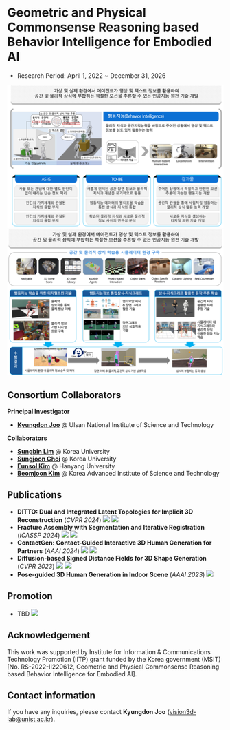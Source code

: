 # Geometric and Physical Commonsense Reasoning based Behavior Intelligence for Embodied AI 
- Research Period: April 1, 2022 ~ December 31, 2026

<img src="../src/Teaser1.png"/>
<img src="../src/Teaser2.png"/>

## Consortium Collaborators
**Principal Investigator**
- [**Kyungdon Joo**](https://unist.info/) @ Ulsan National Institute of Science and Technology

**Collaborators**
- [**Sungbin Lim**](https://www.sungbin-lim.net/) @ Korea University
- [**Sungjoon Choi**](https://sites.google.com/view/sungjoon-choi/home) @ Korea University
- [**Eunsol Kim**](http://hyumllab.hanyang.ac.kr/) @ Hanyang University
- [**Beomjoon Kim**](https://beomjoonkim.github.io/) @ Korea Advanced Institute of Science and Technology 


## Publications
- **DITTO: Dual and Integrated Latent Topologies for Implicit 3D Reconstruction** (*CVPR 2024*) <a href="https://arxiv.org/abs/2403.05005" target="_blank"><img src="https://img.shields.io/badge/link-blue"/></a> <a href="https://github.com/CommonSense-based-Behavior-Intelligence/ditto" target="_blank"><img src="https://img.shields.io/badge/code-gray"/></a>
- **Fracture Assembly with Segmentation and Iterative Registration** (*ICASSP 2024*) <a href="https://ieeexplore.ieee.org/abstract/document/10447659" target="_blank"><img src="https://img.shields.io/badge/link-blue"/></a> <a href="https://github.com/CommonSense-based-Behavior-Intelligence/FRASIER" target="_blank"><img src="https://img.shields.io/badge/code-gray"/></a> 
- **ContactGen: Contact-Guided Interactive 3D Human Generation for Partners** (*AAAI 2024*) <a href="https://arxiv.org/abs/2401.17212" target="_blank"><img src="https://img.shields.io/badge/link-blue"/></a> <a href="https://github.com/CommonSense-based-Behavior-Intelligence/ContactGen" target="_blank"><img src="https://img.shields.io/badge/code-gray"/></a>
- **Diffusion-based Signed Distance Fields for 3D Shape Generation** (*CVPR 2023*) <a href="https://openaccess.thecvf.com/content/CVPR2023/html/Shim_Diffusion-Based_Signed_Distance_Fields_for_3D_Shape_Generation_CVPR_2023_paper.html" target="_blank"><img src="https://img.shields.io/badge/link-blue"/></a> <a href="https://github.com/CommonSense-based-Behavior-Intelligence/SDF-Diffusion" target="_blank"><img src="https://img.shields.io/badge/code-gray"/></a>
- **Pose-guided 3D Human Generation in Indoor Scene** (*AAAI 2023*) <a href="https://ojs.aaai.org/index.php/AAAI/article/view/25195" target="_blank"><img src="https://img.shields.io/badge/link-blue"/></a> 


## Promotion
- TBD <a href="-" target="_blank"><img src="https://img.shields.io/badge/link-blue"/></a>

## Acknowledgement
This work was supported by Institute for Information & Communications Technology Promotion (IITP) grant funded by the Korea government (MSIT) [No. RS-2022-II220612, Geometric and Physical Commonsense Reasoning based Behavior Intelligence for Embodied AI].

## Contact information
If you have any inquiries, please contact **Kyungdon Joo** (vision3d-lab@unist.ac.kr).
